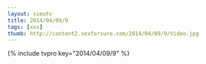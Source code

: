 ```yaml
--- 
layout: sieutv
title: 2014/04/09/9
tags: [xxx]
thumb: http://content2.sexforsure.com/2014/04/09/9/Video.jpg
---
```

{% include tvpro key="2014/04/09/9" %} 
